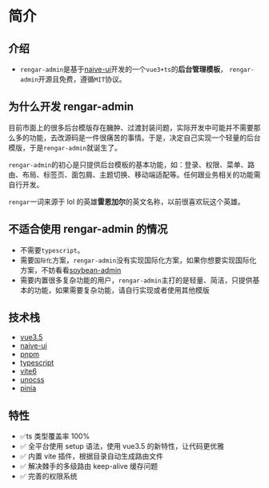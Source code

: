 # 简介

## 介绍

- `rengar-admin`是基于[naive-ui](https://www.naiveui.com)开发的一个`vue3+ts`的**后台管理模板**， `rengar-admin`开源且免费，遵循`MIT`协议。

## 为什么开发 rengar-admin

目前市面上的很多后台模版存在臃肿、过渡封装问题，实际开发中可能并不需要那么多的功能，去改源码是一件很痛苦的事情。于是，决定自己实现一个轻量的后台模版，于是`rengar-admin`就诞生了。

`rengar-admin`的初心是只提供后台模板的基本功能，如：登录、权限、菜单、路由、布局、标签页、面包屑、主题切换、移动端适配等。任何跟业务相关的功能需自行开发。

`rengar`一词来源于 lol 的英雄**雷恩加尔**的英文名称，以前很喜欢玩这个英雄。

## 不适合使用 rengar-admin 的情况

- 不需要`typescript`。
- 需要`国际化`方案，`rengar-admin`没有实现国际化方案，如果你想要实现国际化方案，不妨看看[soybean-admin](https://admin-docs.soybeanjs.cn/)
- 需要内置很多复杂功能的用户，`rengar-admin`主打的是轻量、简洁，只提供基本的功能，如果需要复杂功能，请自行实现或者使用其他模版

## 技术栈

- [vue3.5](https://v3.cn.vuejs.org/)
- [naive-ui](https://www.naiveui.com/zh-CN/os-theme)
- [pnpm](https://pnpm.io/zh)
- [typescript](https://www.typescriptlang.org/)
- [vite6](https://vitejs.dev/)
- [unocss](https://unocss.dev)
- [pinia](https://pinia.vuejs.org/)

## 特性

- ✅ts 类型覆盖率 100%
- ✅ 全平台使用 setup 语法，使用 vue3.5 的新特性，让代码更优雅
- ✅ 内置 vite 插件，根据目录自动生成路由文件
- ✅ 解决棘手的多级路由 keep-alive 缓存问题
- ✅ 完善的权限系统
